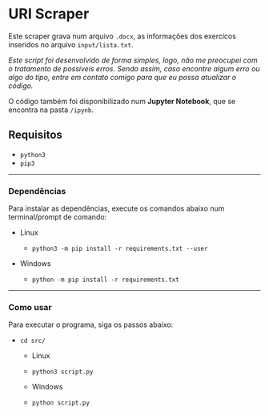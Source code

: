 # URI Scraper

Este scraper grava num arquivo `.docx`, as informações dos exercícos inseridos no arquivo `input/lista.txt`.

*Este script foi desenvolvido de forma simples, logo, não me preocupei com o tratamento de possíveis erros. Sendo assim, caso encontre algum erro ou algo do tipo, entre em contato comigo para que eu possa atualizar o código.*

O código também foi disponibilizado num **Jupyter Notebook**, que se encontra na pasta `/ipynb`.

## Requisitos

* `python3`
* `pip3`

---

### Dependências

Para instalar as dependências, execute os comandos abaixo num terminal/prompt de comando:
* Linux

	* `python3 -m pip install -r requirements.txt --user`

* Windows

	* `python -m pip install -r requirements.txt`

---

### Como usar

Para executar o programa, siga os passos abaixo:

* `cd src/`
  * Linux 
  * `python3 script.py`
  
  * Windows 
  * `python script.py`
